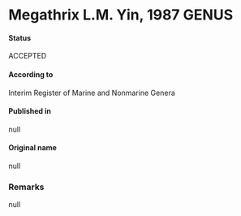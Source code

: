 # Megathrix L.M. Yin, 1987 GENUS

#### Status
ACCEPTED

#### According to
Interim Register of Marine and Nonmarine Genera

#### Published in
null

#### Original name
null

### Remarks
null